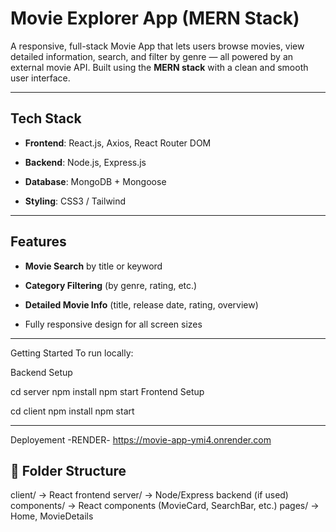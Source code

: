 #  Movie Explorer App (MERN Stack)

A responsive, full-stack Movie App that lets users browse movies, view detailed information, search, and filter by genre — all powered by an external movie API. Built using the **MERN stack** with a clean and smooth user interface.

---

##  Tech Stack

- **Frontend**: React.js, Axios, React Router DOM
- **Backend**: Node.js, Express.js
- **Database**: MongoDB + Mongoose 

- **Styling**: CSS3 / Tailwind 

---

##  Features

-  **Movie Search** by title or keyword
-  **Category Filtering** (by genre, rating, etc.)
-  **Detailed Movie Info** (title, release date, rating, overview)

-  Fully responsive design for all screen sizes

---
Getting Started
To run locally:

 Backend Setup

cd server
npm install
npm start
 Frontend Setup

cd client
npm install
npm start

---

Deployement -RENDER-
https://movie-app-ymi4.onrender.com

## 📁 Folder Structure

client/     → React frontend
server/     → Node/Express backend (if used)
components/ → React components (MovieCard, SearchBar, etc.)
pages/      → Home, MovieDetails

